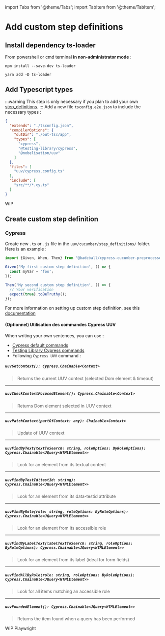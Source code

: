 import Tabs from '@theme/Tabs';
import TabItem from '@theme/TabItem';

# Add custom step definitions

## Install dependency ts-loader

From powershell or cmd terminal **in non-administrator mode** :


<Tabs>
<TabItem value="npm" label="Npm">

```shell
npm install --save-dev ts-loader
```

</TabItem>
<TabItem value="Yarn" label="Yarn">

```shell
yarn add -D ts-loader
```

</TabItem>
</Tabs>

## Add Typescript types
<Tabs>
<TabItem value="cypress" label="Cypress">

:::warning
This step is only necessary if you plan to add your own [step_definitions](/docs/wordings/add-custom-step-definition).
:::
Add a new file `tsconfig.e2e.json` to include the necessary types :

```json title='tsconfig.e2e.json'
{
  "extends": "./tsconfig.json",
  "compilerOptions": {
    "outDir": "./out-tsc/app",
    "types": [
      "cypress",
      "@testing-library/cypress",
      "@nobelisation/uuv"
    ]
  },
  "files": [
    "uuv/cypress.config.ts"
  ],
  "include": [
    "src/**/*.cy.ts"
  ]
}
```

</TabItem>
<TabItem value="playwright" label="Playwright">

WIP

</TabItem>
</Tabs>

## Create custom step definition
### Cypress
Create new `.ts` or `.js` file in the `uuv/cucumber/step_definitions/` folder.<br/>
Here is an example :
```typescript title='uuv/cucumber/step_definitions/my-custom-step-definitions.ts'
import {Given, When, Then} from "@badeball/cypress-cucumber-preprocessor";

Given('My first custom step definition', () => {
  const myVar = 'foo';
});

Then('My second custom step definition', () => {
  // Your verification
  expect(true).toBeTruthy();
});
```
For more information on setting up custom step definition, see this [documentation](https://cucumber.io/docs/cucumber/step-definitions/?sbsearch=step+definition&lang=javascript)

#### (Optionnel) Utilisation des commandes Cypress UUV
When writing your own sentences, you can use :
- [Cypress default commands](https://docs.cypress.io/api/table-of-contents#Commands) 
- [Testing Library Cypress commands](https://testing-library.com/docs/cypress-testing-library/intro#usage)
- Following `Cypress UVV` command :

##### `uuvGetContext(): Cypress.Chainable<Context>`
> Returns the current UUV context (selected Dom element & timeout)

---

##### `uuvCheckContextFocusedElement(): Cypress.Chainable<Context>`
> Returns Dom element selected in UUV context

---

##### `uuvPatchContext(partOfContext: any): Chainable<Context>`
> Update of UUV context

---

##### `uuvFindByText(textToSearch: string, roleOptions: ByRoleOptions): Cypress.Chainable<JQuery<HTMLElement>>`
> Look for an element from its textual content

---

##### `uuvFindByTestId(testId: string): Cypress.Chainable<JQuery<HTMLElement>>`
> Look for an element from its data-testid attribute

---

##### `uuvFindByRole(role: string, roleOptions: ByRoleOptions): Cypress.Chainable<JQuery<HTMLElement>>`
> Look for an element from its accessible role

---

##### `uuvFindByLabelText(labelTextToSearch: string, roleOptions: ByRoleOptions): Cypress.Chainable<JQuery<HTMLElement>>`
> Look for an element from its label (ideal for form fields)

---

##### `uuvFindAllByRole(role: string, roleOptions: ByRoleOptions): Cypress.Chainable<JQuery<HTMLElement>>`
> Look for all items matching an accessible role

---

##### `uuvFoundedElement(): Cypress.Chainable<JQuery<HTMLElement>>`
> Returns the item found when a query has been performed

WIP Playwright
